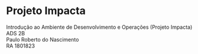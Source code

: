 # Projeto Impacta 
Introdução ao Ambiente de Desenvolvimento e Operações (Projeto Impacta) <br/>
ADS 2B <br/>
Paulo Roberto do Nascimento<br/>
RA 1801823
